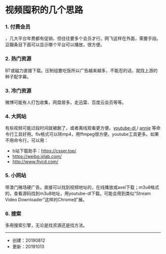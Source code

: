 # 视频囤积的几个思路


### 1. 付费会员

，几大平台年费都有促销，但往往要多个会员才行。网飞这样在外面，需要手段。豆瓣条目下面可以显示哪个平台可以播放，很方便。

### 2. 热门资源

BT或磁力直接下载。压制组要吃饭所以广告越来越多，不能忍的话，就找上游的种子配字幕。

### 3. 冷门资源

微博可能有人打包收集，网盘居多。走迅雷、百度云会员等等。

### 4. 大网站

有些视频可能过段时间就被删了，或者离线观看更方便。[youtube-dl ](https://youtube-dl.org/)/ [annie](https://github.com/iawia002/annie) 等命令行工具好用。flv格式可以转mp4，用ffmpeg很方便。youtube工具更多。如果不用命令行，可以用：

- b站下载助手：https://csser.top/
- https://weibo.iiilab.com/
- http://www.flvcd.com/

### 5. 小网站

带澳门赌场硬广告。直接可以找到视频地址的，在线播放或axel下载；m3u8格式的，查看源码找到m3u8地址，用youtube-dl下载。可能会用到类似“Stream Video Downloader”这样的Chrome扩展。

### 6. 搜索

多用搜索引擎，无论是找资源还是找方法。

---

- 创建：20190812
- 更新：20191013

